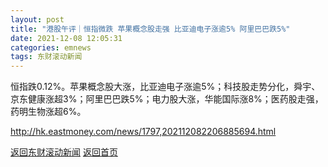 ```yaml
---
layout: post
title: "港股午评｜恒指微跌 苹果概念股走强 比亚迪电子涨逾5% 阿里巴巴跌5%"
date: 2021-12-08 12:05:31
categories: emnews
tags: 东财滚动新闻
---
```


恒指跌0.12%。苹果概念股大涨，比亚迪电子涨逾5%；科技股走势分化，舜宇、京东健康涨超3%；阿里巴巴跌5%；电力股大涨，华能国际涨8%；医药股走强，药明生物涨超6%。

<http://hk.eastmoney.com/news/1797,202112082206885694.html>

[返回东财滚动新闻](//finews.zning.me/emnews/)
[返回首页](//finews.zning.me/)